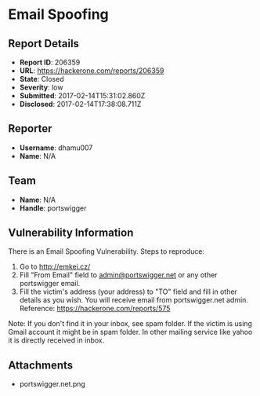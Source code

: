 #  Email Spoofing

## Report Details
- **Report ID**: 206359
- **URL**: https://hackerone.com/reports/206359
- **State**: Closed
- **Severity**: low
- **Submitted**: 2017-02-14T15:31:02.860Z
- **Disclosed**: 2017-02-14T17:38:08.711Z

## Reporter
- **Username**: dhamu007
- **Name**: N/A

## Team
- **Name**: N/A
- **Handle**: portswigger

## Vulnerability Information
There is an Email Spoofing Vulnerability.
Steps to reproduce:
1) Go to http://emkei.cz/
2) Fill "From Email" field to admin@portswigger.net or any other portswigger   email.
3) Fill the victim's address (your address) to "TO" field and fill in other details as you wish.
You will receive email from portswigger.net  admin. 
Reference:
https://hackerone.com/reports/575  

Note: If you don't find it in your inbox, see spam folder. If the victim is using Gmail account it might be in spam folder. In other mailing service like yahoo it is directly received in inbox.



## Attachments
- portswigger.net.png
